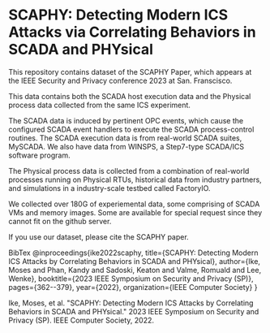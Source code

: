 # SCAPHY: Detecting Modern ICS Attacks via Correlating Behaviors in SCADA and PHYsical

This repository contains dataset of the SCAPHY Paper, which appears at the IEEE Security and Privacy conference 2023 at San. Franscisco. 


This data contains both the SCADA host execution data and the Physical process data collected from the same ICS experiment. 

The SCADA data is induced by pertinent OPC events, which cause the configured SCADA event handlers to execute the SCADA process-control routines. The SCADA execution data is from real-world SCADA suites, MySCADA. We also have data from WINSPS, a Step7-type SCADA/ICS software program.

The Physical process data is collected from a combination of real-world processes running on Physical RTUs, historical data from industry partners, and simulations in a industry-scale testbed called FactoryIO.


We collected over 180G of experiemental data, some comprising of SCADA VMs and memory images. Some are available for special request since they cannot fit on the github server. 

If you use our dataset, please cite the SCAPHY paper. 

BibTex
@inproceedings{ike2022scaphy,
  title={SCAPHY: Detecting Modern ICS Attacks by Correlating Behaviors in SCADA and PHYsical},
  author={Ike, Moses and Phan, Kandy and Sadoski, Keaton and Valme, Romuald and Lee, Wenke},
  booktitle={2023 IEEE Symposium on Security and Privacy (SP)},
  pages={362--379},
  year={2022},
  organization={IEEE Computer Society}
}

Ike, Moses, et al. "SCAPHY: Detecting Modern ICS Attacks by Correlating Behaviors in SCADA and PHYsical." 2023 IEEE Symposium on Security and Privacy (SP). IEEE Computer Society, 2022.

